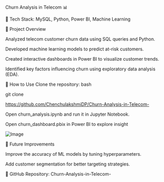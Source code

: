 Churn Analysis in Telecom 📊

📌 Tech Stack: MySQL, Python, Power BI, Machine Learning


🔹 Project Overview

Analyzed telecom customer churn data using SQL queries and Python. 

Developed machine learning models to predict at-risk customers.

Created interactive dashboards in Power BI to visualize customer trends.

Identified key factors influencing churn using exploratory data analysis (EDA).

🔹 How to Use Clone the repository:
bash

git clone

https://github.com/ChenchulakshmiDP/Churn-Analysis-in-Telecom-

Open churn_analysis.ipynb and run it in Jupyter Notebook.

Open churn_dashboard.pbix in Power BI to explore insight

![Image](https://github.com/user-attachments/assets/e18f8529-b35f-46d2-b9b6-962c345b025a)




🔹 Future Improvements

Improve the accuracy of ML models by tuning hyperparameters.

Add customer segmentation for better targeting strategies.


🔗 GitHub Repository: Churn-Analysis-in-Telecom-


